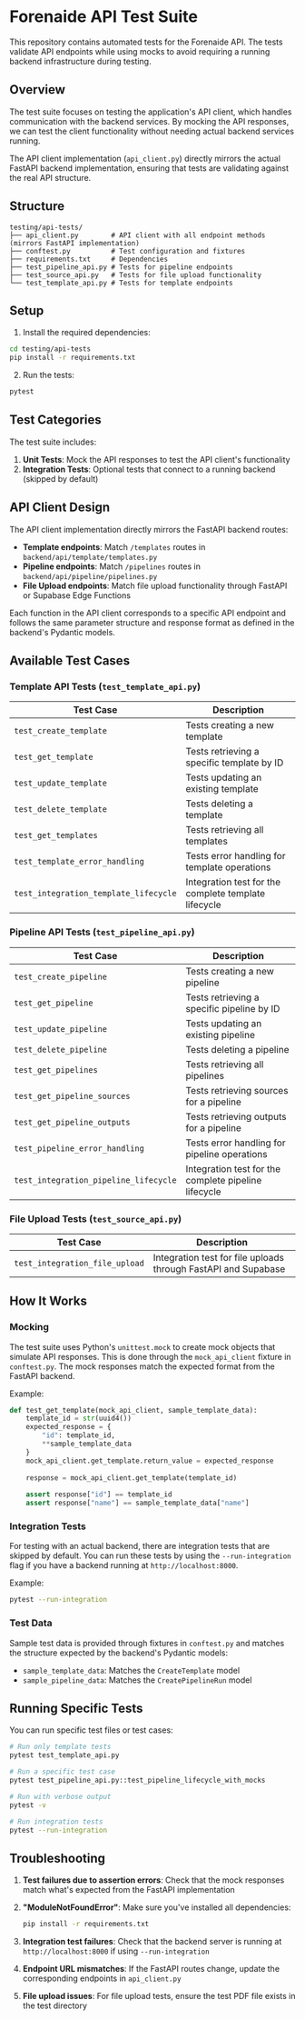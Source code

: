 # Forenaide API Test Suite

This repository contains automated tests for the Forenaide API. The tests validate API endpoints while using mocks to avoid requiring a running backend infrastructure during testing.

## Overview

The test suite focuses on testing the application's API client, which handles communication with the backend services. By mocking the API responses, we can test the client functionality without needing actual backend services running.

The API client implementation (`api_client.py`) directly mirrors the actual FastAPI backend implementation, ensuring that tests are validating against the real API structure.

## Structure

```
testing/api-tests/
├── api_client.py        # API client with all endpoint methods (mirrors FastAPI implementation)
├── conftest.py          # Test configuration and fixtures
├── requirements.txt     # Dependencies
├── test_pipeline_api.py # Tests for pipeline endpoints
├── test_source_api.py   # Tests for file upload functionality
└── test_template_api.py # Tests for template endpoints
```

## Setup

1. Install the required dependencies:

```bash
cd testing/api-tests
pip install -r requirements.txt
```

2. Run the tests:

```bash
pytest
```

## Test Categories

The test suite includes:

1. **Unit Tests**: Mock the API responses to test the API client's functionality
2. **Integration Tests**: Optional tests that connect to a running backend (skipped by default)

## API Client Design

The API client implementation directly mirrors the FastAPI backend routes:

- **Template endpoints**: Match `/templates` routes in `backend/api/template/templates.py`
- **Pipeline endpoints**: Match `/pipelines` routes in `backend/api/pipeline/pipelines.py`
- **File Upload endpoints**: Match file upload functionality through FastAPI or Supabase Edge Functions

Each function in the API client corresponds to a specific API endpoint and follows the same parameter structure and response format as defined in the backend's Pydantic models.

## Available Test Cases

### Template API Tests (`test_template_api.py`)

| Test Case | Description |
|-----------|-------------|
| `test_create_template` | Tests creating a new template |
| `test_get_template` | Tests retrieving a specific template by ID |
| `test_update_template` | Tests updating an existing template |
| `test_delete_template` | Tests deleting a template |
| `test_get_templates` | Tests retrieving all templates |
| `test_template_error_handling` | Tests error handling for template operations |
| `test_integration_template_lifecycle` | Integration test for the complete template lifecycle |

### Pipeline API Tests (`test_pipeline_api.py`)

| Test Case | Description |
|-----------|-------------|
| `test_create_pipeline` | Tests creating a new pipeline |
| `test_get_pipeline` | Tests retrieving a specific pipeline by ID |
| `test_update_pipeline` | Tests updating an existing pipeline |
| `test_delete_pipeline` | Tests deleting a pipeline |
| `test_get_pipelines` | Tests retrieving all pipelines |
| `test_get_pipeline_sources` | Tests retrieving sources for a pipeline |
| `test_get_pipeline_outputs` | Tests retrieving outputs for a pipeline |
| `test_pipeline_error_handling` | Tests error handling for pipeline operations |
| `test_integration_pipeline_lifecycle` | Integration test for the complete pipeline lifecycle |

### File Upload Tests (`test_source_api.py`)

| Test Case | Description |
|-----------|-------------|
| `test_integration_file_upload` | Integration test for file uploads through FastAPI and Supabase |

## How It Works

### Mocking

The test suite uses Python's `unittest.mock` to create mock objects that simulate API responses. This is done through the `mock_api_client` fixture in `conftest.py`. The mock responses match the expected format from the FastAPI backend.

Example:
```python
def test_get_template(mock_api_client, sample_template_data):
    template_id = str(uuid4())
    expected_response = {
        "id": template_id,
        **sample_template_data
    }
    mock_api_client.get_template.return_value = expected_response
    
    response = mock_api_client.get_template(template_id)
    
    assert response["id"] == template_id
    assert response["name"] == sample_template_data["name"]
```

### Integration Tests

For testing with an actual backend, there are integration tests that are skipped by default. You can run these tests by using the `--run-integration` flag if you have a backend running at `http://localhost:8000`.

Example:
```bash
pytest --run-integration
```

### Test Data

Sample test data is provided through fixtures in `conftest.py` and matches the structure expected by the backend's Pydantic models:
- `sample_template_data`: Matches the `CreateTemplate` model
- `sample_pipeline_data`: Matches the `CreatePipelineRun` model

## Running Specific Tests

You can run specific test files or test cases:

```bash
# Run only template tests
pytest test_template_api.py

# Run a specific test case
pytest test_pipeline_api.py::test_pipeline_lifecycle_with_mocks

# Run with verbose output
pytest -v

# Run integration tests
pytest --run-integration
```

## Troubleshooting

1. **Test failures due to assertion errors**: Check that the mock responses match what's expected from the FastAPI implementation

2. **"ModuleNotFoundError"**: Make sure you've installed all dependencies:
   ```bash
   pip install -r requirements.txt
   ```

3. **Integration test failures**: Check that the backend server is running at `http://localhost:8000` if using `--run-integration`

4. **Endpoint URL mismatches**: If the FastAPI routes change, update the corresponding endpoints in `api_client.py`

5. **File upload issues**: For file upload tests, ensure the test PDF file exists in the test directory 